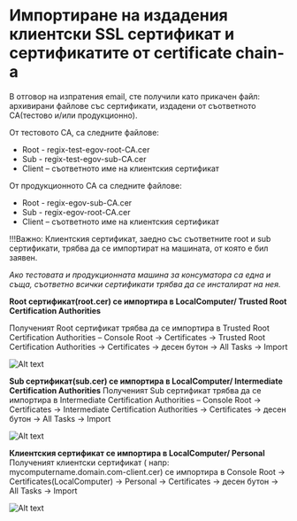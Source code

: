 # Импортиране на издадения клиентски SSL сертификат и сертификатите от certificate chain-a
В отговор на изпратения email, сте получили като прикачен файл: архивирани файлове със сертификати, издадени от съответното CA(тестово и/или продукционно).

От тестовото CA, са следните файлове:
- Root - regix-test-egov-root-CA.cer
- Sub - regix-test-egov-sub-CA.cer
- Client – съответното име на клиентския сертификат
  
От продукционното CA са следните файлове: 

- Root - regix-egov-sub-CA.cer
- Sub - regix-egov-root-CA.cer
- Client – съответното име на клиентския сертификат

!!!Важно: Клиентския сертификат, заедно със съответните root и sub сертификати, трябва да се импортират на машината, от която е бил заявен.

*Ако тестовата и продукционната машина за консуматора са една и съща, съответно всички сертификати трябва да се инсталират на нея.*

**Root сертификат(root.cer) се импортира в LocalComputer/ Trusted Root Certification Authorities**

Полученият Root сертификат трябва да се импортира в Trusted Root Certification Authorities – Console Root -> Certificates -> Trusted Root Certification Authorities -> Certificates -> десен бутон -> All Tasks -> Import

![Alt text](api/marked/screenshots/image51_33.jpg)

**Sub сертификат(sub.cer) се импортира в LocalComputer/ Intermediate Certification Authorities**
Полученият Sub сертификат трябва да се импортира в Intermediate Certification Authorities – Console Root -> Certificates -> Intermediate Certification Authorities -> Certificates -> десен бутон -> All Tasks -> Import

![Alt text](api/marked/screenshots/image51_34.jpg)

**Клиентския сертификат се импортира в LocalComputer/ Personal**
Полученият клиентски сертификат ( напр: mycomputername.domain.com-client.cer) се импортира в Console Root -> Certificates(LocalComputer) -> Personal -> Certificates -> десен бутон -> All Tasks -> Import

![Alt text](api/marked/screenshots/image51_35.jpg)